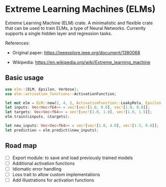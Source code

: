 # Extreme Learning Machines (ELMs)

Extreme Learning Machine (ELM) crate. A minimalistic and flexible crate that can be used to train ELMs,
a type of Neural Networks. Currently supports a single hidden layer and regression tasks.

References:

- Original paper: <https://ieeexplore.ieee.org/document/1380068>

- Wikipedia: <https://en.wikipedia.org/wiki/Extreme_learning_machine>


## Basic usage

```RUST
use elm::{ELM, Epsilon, Verbose};
use elm::activation_functions::ActivationFunction;

let mut elm = ELM::new(2, 4, 2, ActivationFunction::LeakyRelu, Epsilon::Default, Verbose::Quiet);
let inputs: Vec<Vec<f64>> = vec![vec![1.0, 0.0], vec![1.0, 0.0]];
let targets: Vec<Vec<f64>> = vec![vec![1.0, 1.0], vec![1.0, 1.5]];
elm.train(&inputs, &targets);

let new_inputs: Vec<Vec<f64>> = vec![vec![1.0, 4.0], vec![1.3, 0.6]];
let prediction = elm.predict(&new_inputs);
```

## Road map

- [ ] Export module: to save and load previously trained models
- [ ] Additional activation functions
- [ ] Idiomatic error handling
- [ ] Loss trait to allow custom implementations
- [ ] Add illustrations for activation functions